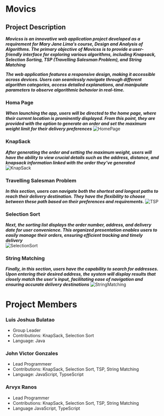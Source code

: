# **Movics**
## Project Description

**_Movicss is an innovative web application project developed as a requirement for Mary Jane Lima's course, Design and Analysis of Algorithms. The primary objective of Movicss is to provide a user-friendly interface for exploring various algorithms, including Knapsack, Selection Sorting, TSP (Travelling Salesman Problem), and String Matching_**

**_The web application features a responsive design, making it accessible across devices. Users can seamlessly navigate through different algorithm categories, access detailed explanations, and manipulate parameters to observe algorithmic behavior in real-time._**

### Homa Page
**_When launching the app, users will be directed to the home page, where their current location is prominently displayed. From this point, they are provided with the option to generate an order and set the maximum weight limit for their delivery preferences_**
![HomePage](https://github.com/LuisBulatao/2BSCS-1/assets/115807743/179d2dc9-a489-4e33-b840-9b4c131e8d76)

### KnapSack
**_After generating the order and setting the maximum weight, users will have the ability to view crucial details such as the address, distance, and knapsack information linked with the order they've generated_**
![KnapSack](https://github.com/LuisBulatao/2BSCS-1/assets/115807743/c2339583-4983-4bfb-86e5-d63cbfb87ade)

### Travelling Salesman Problem
**_In this section, users can navigate both the shortest and longest paths to reach their delivery destination. They have the flexibility to choose between these path based on their preferences and requirements._**
![TSP](https://github.com/LuisBulatao/2BSCS-1/assets/115807743/9ecb2f15-85d0-4363-8b6c-8297247bf370)

### Selection Sort
**_Next, the sorting list displays the order number, address, and delivery date for user convenience. This organized presentation enables users to easily manage their orders, ensuring efficient tracking and timely delivery_**  
![SelectionSort](https://github.com/LuisBulatao/2BSCS-1/assets/115807743/a8d49b55-88c8-4d79-8f33-697f0b968eb9)

### String Matching
**_Finally, in this section, users have the capability to search for addresses. Upon entering their desired address, the system will display results that closely match the user's input, facilitating ease of navigation and ensuring accurate delivery destinations_**
![StringMatching](https://github.com/LuisBulatao/2BSCS-1/assets/115807743/a0148193-b8bf-461c-a779-9e3e05b9bb28)


# **Project Members**
### Luis Joshua Bulatao 
 * Group Leader
 * Contributions: KnapSack, Selection Sort
 * Language: Java
### John Victor Gonzales
  * Lead Programmeer
  * Contributions: KnapSack, Selection Sort, TSP, String Matching
  * Language: JavaScript, TypseScript 
### Arvyx Ranos
  * Lead Programmer
  * Contributions: KnapSack, Selection Sort, TSP, String Matching
  * Language JavaScript, TypeScript











